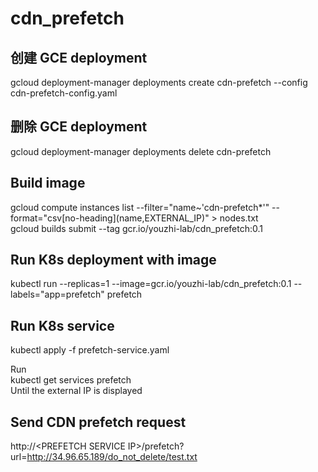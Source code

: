 # cdn_prefetch

## 创建 GCE deployment
gcloud deployment-manager deployments create cdn-prefetch --config cdn-prefetch-config.yaml

## 删除 GCE deployment

gcloud deployment-manager deployments delete cdn-prefetch

## Build image

gcloud compute instances list --filter="name~'cdn-prefetch*'" --format="csv\[no-heading\](name,EXTERNAL_IP)" > nodes.txt  
gcloud builds submit --tag gcr.io/youzhi-lab/cdn_prefetch:0.1 

## Run K8s deployment with image

kubectl run --replicas=1 --image=gcr.io/youzhi-lab/cdn_prefetch:0.1 --labels="app=prefetch" prefetch  

## Run K8s service

kubectl apply -f prefetch-service.yaml  

Run  
kubectl get services prefetch  
Until the external IP is displayed  

## Send CDN prefetch request

http://&lt;PREFETCH SERVICE IP&gt;/prefetch?url=http://34.96.65.189/do_not_delete/test.txt
